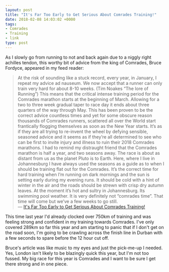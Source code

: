 ```yaml
---
layout: post
title: "It's Far Too Early to Get Serious About Comrades Training!"
date: 2018-02-08 14:03:02 +0000
tags:
- Comrades
- Training
- link
type: post
---
```


As I slowly go from running to not and back again due to a niggly right achilles tendon, this worthy bit of advice from the king of Comrades, Bruce Fordyce, appeared in my feed reader:

> At the risk of sounding like a stuck record, every year, in January, I repeat my advice ad nauseum. We now accept that a runner can only train very hard for about 8-10 weeks.  (Tim Noakes “The lore of Running”) This means that the critical intense training period for the Comrades marathon starts at the beginning of March. Allowing for a two to three week gradual taper to race day it ends about three quarters of the way through May. This has been proven to be the correct advice countless times and yet for some obscure reason thousands of Comrades runners, scattered all over the World start frantically flogging themselves as soon as the New Year starts. It’s as if they are all trying to re-invent the wheel by defying sensible, seasoned advice and it seems as if they’re all determined to see who can be first to invite injury and illness to ruin their 2018 Comrades marathons. I had to remind my distraught friend that the Comrades marathon is half a year, and two seasons away. The race is about as distant from us as the planet Pluto is to Earth. Here, where I live in Johannesburg I have always used the seasons as a guide as to when I should be training flat out for the Comrades. It’s the correct time for hard training when I’m running on dark mornings and the sun is setting early during my evening runs. It should be cold with a hint of winter in the air and the roads should be strewn with crisp dry autumn leaves. At the moment it’s hot and sultry in Johannesburg. Its swimming pool weather. It is very definitely not “comrades time”.  That time will come but we’ve a few weeks to go still.  
> — [It's Far Too Early to Get Serious About Comrades Training!](http://www.brucefordyce.com/single-post/2018/01/31/ITS-FAR-TOO-EARLY-TO-GET-SERIOUS-ABOUT-COMRADES-TRAINING)

This time last year I'd already clocked over 750km of training and was feeling strong and confident in my training towards Comrades. I've only covered 289km so far this year and am starting to panic that if I don't get on the road soon, I'm going to be crawling across the finish line in Durban with a few seconds to spare before the 12 hour cut off.

Bruce's article was like music to my eyes and just the pick-me-up I needed. Yes, London isn't likely to be blazingly quick this year, but I'm not too fussed. My big race for this year is Comrades and I want to be sure I get there strong and in one piece.
